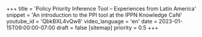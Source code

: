 +++
title = 'Policy Priority Inference Tool – Experiences from Latin America'
snippet = 'An introduction to the PPI tool at the IPPN Knowledge Café'
youtube_id = 'QbkBXL4vQw8'
video_language = 'en'
date = 2023-01-15T09:00:00-07:00
draft = false
[sitemap]
  priority = 0.5
+++

